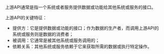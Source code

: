 上游API通常是指一个系统或者服务提供数据或功能给其他系统或服务的接口。

上游API的关键特征：
- 提供方：它是提供数据或功能的接口；作为数据的生产者，而调用上游API的系统或服务则是数据的消费者；
- 被调用：它通常是被其他系统或服务调用的；
- 依赖关系：其他系统或服务依赖于它来获取所需的数据或执行特定操作。